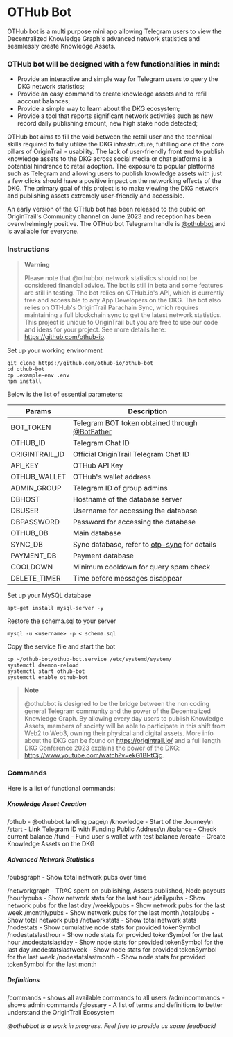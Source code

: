 # OTHub Bot

OTHub bot is a multi purpose mini app allowing Telegram users to view the Decentralized Knowledge Graph's advanced network statistics and seamlessly create Knowledge Assets. 

### OTHub bot will be designed with a few functionalities in mind:
- Provide an interactive and simple way for Telegram users to query the DKG network statistics;
- Provide an easy command to create knowledge assets and to refill account balances;
- Provide a simple way to learn about the DKG ecosystem;
- Provide a tool that reports significant network activities such as new record daily publishing amount, new high stake node detected;

OTHub bot aims to fill the void between the retail user and the technical skills required to fully utilize the DKG infrastructure, fulfilling one of the core pillars of OriginTrail - usability. The lack of user-friendly front end to publish knowledge assets to the DKG across social media or chat platforms is a potential hindrance to retail adoption. The exposure to popular platforms such as Telegram and allowing users to publish knowledge assets with just a few clicks should have a positive impact on the networking effects of the DKG. The primary goal of this project is to make viewing the DKG network and publishing assets extremely user-friendly and accessible. 

An early version of the OTHub bot has been released to the public on OriginTrail's Community channel on June 2023 and reception has been overwhelmingly positive. The OTHub bot Telegram handle is [@othubbot](t.me/othubbot) and is available for everyone.

### Instructions
> **Warning**
> 
> Please note that @othubbot network statistics should not be considered financial advice. The bot is still in beta and some features are still in testing. The bot relies on OTHub.io's API, which is currently free and accessible to any App Developers on the DKG. The bot also relies on OTHub's OriginTrail Parachain Sync, which requires maintaining a full blockchain sync to get the latest network statistics. This project is unique to OriginTrail but you are free to use our code and ideas for your project. See more details here: https://github.com/othub-io. 

Set up your working environment
```
git clone https://github.com/othub-io/othub-bot
cd othub-bot
cp .example-env .env
npm install
```
Below is the list of essential parameters:

| Params            | Description                                |
|-------------------|-------------------------------------------|
| BOT_TOKEN         | Telegram BOT token obtained through [@BotFather](https://t.me/BotFather) |
| OTHUB_ID          | Telegram Chat ID                            |
| ORIGINTRAIL_ID    | Official OriginTrail Telegram Chat ID       |
| API_KEY           | OTHub API Key                               |
| OTHUB_WALLET      | OTHub's wallet address                      |
| ADMIN_GROUP       | Telegram ID of group admins                 |
| DBHOST            | Hostname of the database server             |
| DBUSER            | Username for accessing the database         |
| DBPASSWORD        | Password for accessing the database         |
| OTHUB_DB          | Main database                               |
| SYNC_DB           | Sync database, refer to [otp-sync](https://github.com/othub-io/otp-sync) for details               |
| PAYMENT_DB        | Payment database                            |
| COOLDOWN          | Minimum cooldown for query spam check       |
| DELETE_TIMER      | Time before messages disappear              |

Set up your MySQL database
```
apt-get install mysql-server -y
```
Restore the schema.sql to your server
```
mysql -u <username> -p < schema.sql
```
Copy the service file and start the bot
```
cp ~/othub-bot/othub-bot.service /etc/systemd/system/
systemctl daemon-reload
systemctl start othub-bot
systemctl enable othub-bot
```
> **Note**
> 
> @othubbot is designed to be the bridge between the non coding general Telegram community and the power of the Decentralized Knowledge Graph.
> By allowing every day users to publish Knowledge Assets, members of society will be able to participate in this shift from Web2 to Web3, owning their physical and digital assets. 
> More info about the DKG can be found on https://origintrail.io/ and a full length DKG Conference 2023 explains the power of the DKG: https://www.youtube.com/watch?v=ekG1Bl-tCjc.

### Commands
Here is a list of functional commands:
##### **Knowledge Asset Creation**
/othub - @othubbot landing page\n
/knowledge - Start of the Journey\n
/start - Link Telegram ID with Funding Public Address\n
/balance - Check current balance
/fund - Fund user's wallet with test balance
/create - Create Knowledge Assets on the DKG

##### **Advanced Network Statistics**
/pubsgraph - Show total network pubs over time

/networkgraph - TRAC spent on publishing, Assets published, Node payouts
/hourlypubs - Show network stats for the last hour
/dailypubs - Show network pubs for the last day
/weeklypubs - Show network pubs for the last week
/monthlypubs - Show network pubs for the last month
/totalpubs - Show total network pubs
/networkstats - Show total network stats
/nodestats <tokenSymbol> - Show cumulative node stats for provided tokenSymbol
/nodestatslasthour <tokenSymbol> - Show node stats for provided tokenSymbol for the last hour
/nodestatslastday <tokenSymbol> - Show node stats for provided tokenSymbol for the last day
/nodestatslastweek <tokenSymbol> - Show node stats for provided tokenSymbol for the last week
/nodestatslastmonth <tokenSymbol> - Show node stats for provided tokenSymbol for the last month

##### **Definitions**
/commands - shows all available commands to all users
/admincommands - shows admin commands
/glossary - A list of terms and definitions to better understand the OriginTrail Ecosystem

*@othubbot is a work in progress. Feel free to provide us some feedback!*
